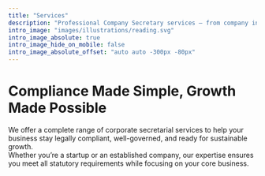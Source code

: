 ```yaml
---
title: "Services"
description: "Professional Company Secretary services — from company incorporation to compliance, governance, and corporate law advisory."
intro_image: "images/illustrations/reading.svg"
intro_image_absolute: true
intro_image_hide_on_mobile: false
intro_image_absolute_offset: "auto auto -300px -80px"
---
```

# Compliance Made Simple, Growth Made Possible

We offer a complete range of corporate secretarial services to help your business stay legally compliant, well-governed, and ready for sustainable growth.  
Whether you’re a startup or an established company, our expertise ensures you meet all statutory requirements while focusing on your core business.